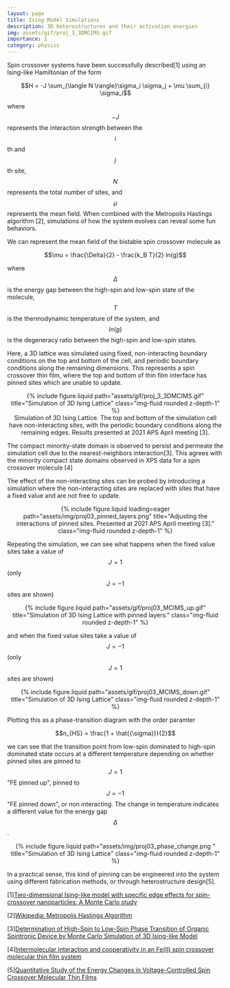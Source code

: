 ```yaml
---
layout: page
title: Ising Model Simulations
description: 3D heterostructures and their activation energies
img: assets/gif/proj_3_3DMCIMS.gif
importance: 1
category: physics
---
```


Spin crossover systems have been successfully described[1] using an Ising-like Hamiltonian of the form

<center>$$H = -J \sum_{\langle N \rangle}\sigma_i \sigma_j + \mu \sum_{i} \sigma_i$$</center>

where $$-J$$ represents the interaction strength between the $$i$$th and $$j$$th site, $$N$$ represents the total number of sites, and $$\mu$$ represents the mean field.  When combined with the Metropolis Hastings algorithm [2], simulations of how the system evolves can reveal some fun behaviors.

We can represent the mean field of the bistable spin crossover molecule as

<center>$$\mu = \frac{\Delta}{2} - \frac{k_B T}{2} ln(g)$$</center>

where $$\Delta$$ is the energy gap between the high-spin and low-spin state of the molecule, $$T$$ is the thermodynamic temperature of the system, and $$ln(g)$$ is the degeneracy ratio between the high-spin and low-spin states.

Here, a 3D lattice was simulated using fixed, non-interacting boundary conditions on the top and bottom of the cell, and periodic boundary conditions along the remaining dimensions.  This represents a spin crossover thin film, where the top and bottom of thin film interface has pinned sites which are unable to update.

<center>
<div class="row">
    <div class="col-sm mt-3 mt-md-0">
        {% include figure.liquid path="assets/gif/proj_3_3DMCIMS.gif" title="Simulation of 3D Ising Lattice" class="img-fluid rounded z-depth-1" %}
    </div>
</div>
<div class="caption">
    Simulation of 3D Ising Lattice.  The top and bottom of the simulation cell have non-interacting sites, with the periodic boundary conditions along the remaining edges. Results presented at 2021 APS April meeting [3]. 
</div>
</center>

The compact minority-state domain is observed to persist and permeate the simulation cell due to the nearest-neighbors interaction[3].  This agrees with the minority compact state domains observed in XPS data for a spin crossover molecule [4]

The effect of the non-interacting sites can be probed by introducing a simulation where the non-interacting sites are replaced with sites that have a fixed value and are not free to update.

<center>
<div class="row">
    <div class="col-sm mt-3 mt-md-0">
        {% include figure.liquid loading=eager path="assets/img/proj03_pinned_layers.png" title="Adjusting the interactions of pinned sites.  Presented at 2021 APS April meeting [3]." class="img-fluid rounded z-depth-1" %}
    </div>
</div>
</center>

Repeating the simulation, we can see what happens when the fixed value sites take a value of $$J=1$$ (only $$J=-1$$ sites are shown)

<center>
<div class="row">
    <div class="col-sm mt-3 mt-md-0">
        {% include figure.liquid path="assets/gif/proj03_MCIMS_up.gif" title="Simulation of 3D Ising Lattice with pinned layers." class="img-fluid rounded z-depth-1" %}
    </div>
</div>
<!-- <div class="caption">
    Simulation of 3D Ising Lattice.  The top and bottom of the simulation cell have non-interacting sites, with the periodic boundary conditions along the remaining edges. Results presented at 2021 APS April meeting [3]. 
</div> -->
</center>

and when the fixed value sites take a value of $$J=-1$$ (only $$J=1$$ sites are shown)

<center>
<div class="row">
    <div class="col-sm mt-3 mt-md-0">
        {% include figure.liquid path="assets/gif/proj03_MCIMS_down.gif" title="Simulation of 3D Ising Lattice" class="img-fluid rounded z-depth-1" %}
    </div>
</div>
</center>

Plotting this as a phase-transition diagram with the order paramter

<center>
$$n_{HS} = \frac{1 + \hat{{\sigma}}}{2}$$
</center>

we can see that the transition point from low-spin dominated to high-spin dominated state occurs at a different temperature depending on whether pinned sites are pinned to $$J=1$$ "FE pinned up", pinned to $$J=-1$$ "FE pinned down", or non interacting.  The change in temperature indicates a different value for the energy gap $$\Delta$$.

<center>
<div class="row">
    <div class="col-sm">
        {% include figure.liquid path="assets/img/proj03_phase_change.png " title="Simulation of 3D Ising Lattice" class="img-fluid rounded z-depth-1" %}
    </div>
</div>
</center>

In a practical sense, this kind of pinning can be engineered into the system using different fabrication methods, or through heterostructure design[5].

[1]<a href="https://journals.aps.org/prb/abstract/10.1103/PhysRevB.84.054119">Two-dimensional Ising-like model with specific edge effects for spin-crossover nanoparticles: A Monte Carlo study</a>

[2]<a href="https://en.wikipedia.org/wiki/Metropolis%E2%80%93Hastings_algorithm">Wikipedia: Metropolis Hastings Algorithm</a>

[3]<a href="https://meetings.aps.org/Meeting/APR21/Session/Q08.8">Determination of High-Spin to Low-Spin Phase Transition of Organic Spintronic Device by Monte Carlo Simulation of 3D Ising-like Model </a>

[4]<a href="https://iopscience.iop.org/article/10.1088/1361-648X/ac6cbc/meta">Intermolecular interaction and cooperativity in an Fe(II) spin crossover molecular thin film system</a>

[5]<a href="https://pubs.acs.org/doi/10.1021/acs.jpclett.0c02209">Quantitative Study of the Energy Changes in Voltage-Controlled Spin Crossover Molecular Thin Films
</a>